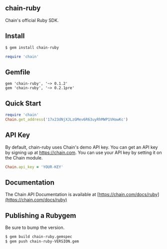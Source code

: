 ## chain-ruby

Chain's official Ruby SDK.

## Install

```bash
$ gem install chain-ruby
```

```ruby
require 'chain'
```

## Gemfile
```
gem 'chain-ruby', '~> 0.1.2'
gem 'chain-ruby', '~> 0.2.1pre'
```

## Quick Start

```ruby
require 'chain'
Chain.get_address('17x23dNjXJLzGMev6R63uyRhMWP1VHawKc')
```

## API Key
By default, chain-ruby uses Chain's demo API key. You can get an API key by signing up at https://chain.com. You can use your API key by setting it on the Chain module.

```ruby
Chain.api_key = 'YOUR-KEY'
```

## Documentation

The Chain API Documentation is available at [https://chain.com/docs/ruby](https://chain.com/docs/ruby)

## Publishing a Rubygem

Be sure to bump the version.

```bash
$ gem build chain-ruby.gemspec
$ gem push chain-ruby-VERSION.gem
```
